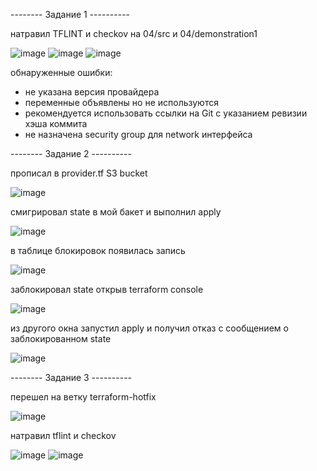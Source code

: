 -------- Задание 1 ----------

натравил TFLINT и checkov на 04/src и 04/demonstration1  

![image](https://github.com/user-attachments/assets/990b3f8b-1256-4706-9282-90677ee5fb98)
![image](https://github.com/user-attachments/assets/0575ee0e-54cf-4470-bf53-9246bffbbbce)
![image](https://github.com/user-attachments/assets/46ad149b-ed0a-4ad2-b898-028d0aeff639)

обнаруженные ошибки:
- не указана версия провайдера
- переменные объявлены но не используются
- рекомендуется использовать ссылки на Git с указанием ревизии хэша коммита
- не назначена security group для network интерфейса


-------- Задание 2 ----------    

 прописал в provider.tf S3 bucket 
 
![image](https://github.com/user-attachments/assets/48907078-802d-4663-a4c4-689055505671)

смигрировал state в мой бакет и выполнил apply       

![image](https://github.com/user-attachments/assets/29e38d30-6272-4cec-bf01-9c4cbf5d7ff1)

в таблице блокировок появилась запись 

![image](https://github.com/user-attachments/assets/bf19ce69-b426-45a3-9e75-35930e7a6ce2)

заблокировал state открыв terraform console  

![image](https://github.com/user-attachments/assets/a368ba6c-be38-48ed-9f3e-234df5eae02b)

из другого окна запустил apply и получил отказ с сообщением о заблокированном state    

![image](https://github.com/user-attachments/assets/f30fa9a0-4a54-4a37-9865-93061a4c82b0)  

-------- Задание 3 ----------    

перешел на ветку terraform-hotfix

![image](https://github.com/user-attachments/assets/2c270bda-2af7-416b-abdf-f32772583d8a)

натравил tflint и checkov      

![image](https://github.com/user-attachments/assets/362700b1-b60f-41dd-984b-c63ba15f548a)
![image](https://github.com/user-attachments/assets/b6d0a759-a0cd-409a-b483-0054d4fa2931)











 

 

